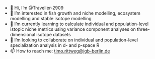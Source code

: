 - 👋 Hi, I’m @Traveller-2909
- 👀 I’m interested in fish growth and niche modelling, ecosystem modelling and stable isotope modelling
- 🌱 I’m currently learning to calculate individual and population-level istopic niche metrics using variance component analyses on three-dimensional isotope datasets
- 💞️ I’m looking to collaborate on individual and population-level specialization analysis in d- and p-space R
- 📫 How to reach me: timo.rittweg@igb-berlin.de

<!---
Traveller-2909/Traveller-2909 is a ✨ special ✨ repository because its `README.md` (this file) appears on your GitHub profile.
You can click the Preview link to take a look at your changes.
--->

